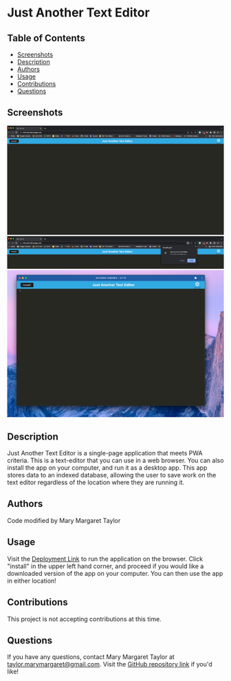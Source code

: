 # Just Another Text Editor

## Table of Contents

- [Screenshots](#screenshots)
- [Description](#description)
- [Authors](#authors)
- [Usage](#usage)
- [Contributions](#contributions)
- [Questions](#questions)

## Screenshots

![Web App Screenshot](./assets/web-app.png)
![Install Pop up](./assets/install-pop-up.png)
![Desktop app screenshot](./assets/desktop-app.png)

## Description

Just Another Text Editor is a single-page application that meets PWA criteria. This is a text-editor that you can use in a web browser. You can also install the app on your computer, and run it as a desktop app. This app stores data to an indexed database, allowing the user to save work on the text editor regardless of the location where they are running it.

## Authors

Code modified by Mary Margaret Taylor

## Usage

Visit the [Deployment Link](https://mmt-jate.herokuapp.com/) to run the application on the browser. Click "install" in the upper left hand corner, and proceed if you would like a downloaded version of the app on your computer. You can then use the app in either location!

## Contributions

This project is not accepting contributions at this time.

## Questions

If you have any questions, contact Mary Margaret Taylor at taylor.marymargaret@gmail.com. Visit the [GitHub repository link](https://github.com/mmtaylor7/PWA-Text-Editor) if you'd like!
